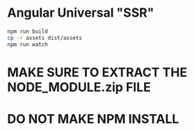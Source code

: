 # Angular Universal "SSR"

```bash
npm run build
cp -r assets dist/assets
npm run watch
```

# MAKE SURE TO EXTRACT THE NODE_MODULE.zip FILE
# DO NOT MAKE NPM INSTALL